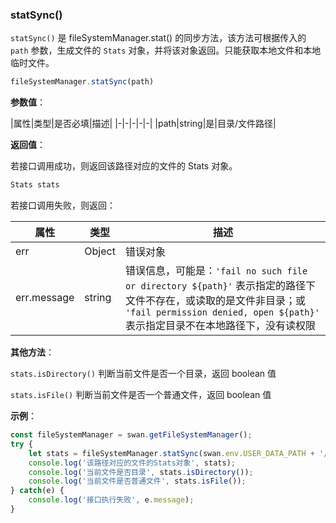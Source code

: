 ### statSync()

`statSync()` 是 fileSystemManager.stat() 的同步方法，该方法可根据传入的 `path` 参数，生成文件的 `Stats` 对象，并将该对象返回。只能获取本地文件和本地临时文件。

```js
fileSystemManager.statSync(path)
```

**参数值**：

|属性|类型|是否必填|描述|
|-|-|-|-|-|
|path|string|是|目录/文件路径|

**返回值**：

若接口调用成功，则返回该路径对应的文件的 Stats 对象。

```js
Stats stats
```

若接口调用失败，则返回：

|属性|类型|描述|
|-|-|-|
|err|Object|错误对象|
|err.message|string|错误信息，可能是：`'fail no such file or directory ${path}'` 表示指定的路径下文件不存在，或读取的是文件非目录；或 `'fail permission denied, open ${path}'` 表示指定目录不在本地路径下，没有读权限|

**其他方法**：

`stats.isDirectory()`
判断当前文件是否一个目录，返回 boolean 值

`stats.isFile()`
判断当前文件是否一个普通文件，返回 boolean 值

**示例**：

```js
const fileSystemManager = swan.getFileSystemManager();
try {
    let stats = fileSystemManager.statSync(swan.env.USER_DATA_PATH + '/demo.txt');
    console.log('该路径对应的文件的Stats对象', stats);
    console.log('当前文件是否目录', stats.isDirectory());
    console.log('当前文件是否普通文件', stats.isFile());
} catch(e) {
    console.log('接口执行失败', e.message);
}
```
